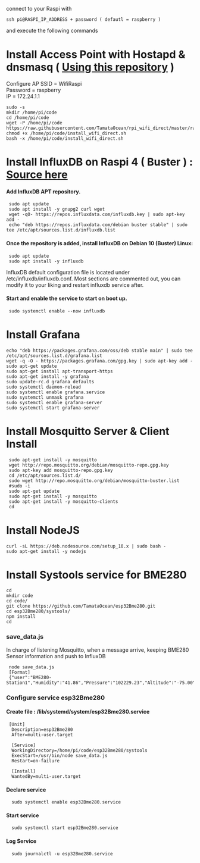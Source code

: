 
connect to your Raspi with  
>
    ssh pi@RASPI_IP_ADDRESS + password ( defautl = raspberry )  
and execute the following commands  

# Install Access Point with Hostapd & dnsmasq ( [Using this repository](https://github.com/TamataOcean/rpi_wifi_direct.git) )
Configure AP SSID = WifiRaspi  
Password = raspberry  
IP = 172.24.1.1  

>
    sudo -s
    mkdir /home/pi/code
    cd /home/pi/code
    wget -P /home/pi/code https://raw.githubusercontent.com/TamataOcean/rpi_wifi_direct/master/raspberry_pi4/install_wifi_direct.sh
    chmod +x /home/pi/code/install_wifi_direct.sh
    bash -x /home/pi/code/install_wifi_direct.sh

# Install InfluxDB on Raspi 4 ( Buster ) : [Source here](https://computingforgeeks.com/install-influxdb-on-debian-10-buster-linux/)
#### Add InfluxDB APT repository.
     sudo apt update
     sudo apt install -y gnupg2 curl wget
     wget -qO- https://repos.influxdata.com/influxdb.key | sudo apt-key add -
     echo "deb https://repos.influxdata.com/debian buster stable" | sudo tee /etc/apt/sources.list.d/influxdb.list

#### Once the repository is added, install InfluxDB on Debian 10 (Buster) Linux:
     sudo apt update
     sudo apt install -y influxdb

InfluxDB default configuration file is located under /etc/influxdb/influxdb.conf. Most sections are commented out, you can modify it to your liking and restart influxdb service after.

#### Start and enable the service to start on boot up.

     sudo systemctl enable --now influxdb

# Install Grafana
>
    echo "deb https://packages.grafana.com/oss/deb stable main" | sudo tee /etc/apt/sources.list.d/grafana.list
    wget -q -O - https://packages.grafana.com/gpg.key | sudo apt-key add -
    sudo apt-get update
    sudo apt-get install apt-transport-https
    sudo apt-get install -y grafana
    sudo update-rc.d grafana defaults
    sudo systemctl daemon-reload
    sudo systemctl enable grafana.service
    sudo systemctl unmask grafana
    sudo systemctl enable grafana-server
    sudo systemctl start grafana-server

# Install Mosquitto Server & Client Install

>     
     sudo apt-get install -y mosquitto
     wget http://repo.mosquitto.org/debian/mosquitto-repo.gpg.key
     sudo apt-key add mosquitto-repo.gpg.key
     cd /etc/apt/sources.list.d/
     sudo wget http://repo.mosquitto.org/debian/mosquitto-buster.list
     #sudo -i 
     sudo apt-get update 
     sudo apt-get install -y mosquitto
     sudo apt-get install -y mosquitto-clients
     cd

# Install NodeJS
    curl -sL https://deb.nodesource.com/setup_10.x | sudo bash -
    sudo apt-get install -y nodejs

# Install Systools service for BME280
    cd
    mkdir code
    cd code/
    git clone https://github.com/TamataOcean/esp32Bme280.git
    cd esp32Bme280/systools/
    npm install
    cd

### save_data.js
In charge of listening Mosquitto, when a message arrive, keeping BME280 Sensor information and push to InfluxDB 
     
     node save_data.js
     [Format]
     {"user":"BME280-Station1","Humidity":"41.86","Pressure":"102229.23","Altitude":"-75.00","Temperature":"26.84"}

### Configure service esp32Bme280
#### Create file : /lib/systemd/system/esp32Bme280.service 

     [Unit]
      Description=esp32Bme280
      After=multi-user.target

      [Service]
      WorkingDirectory=/home/pi/code/esp32Bme280/systools
      ExecStart=/usr/bin/node save_data.js
      Restart=on-failure

      [Install]
      WantedBy=multi-user.target

#### Declare service  
      sudo systemctl enable esp32Bme280.service  

#### Start service  
      sudo systemctl start esp32Bme280.service  

#### Log Service
      sudo journalctl -u esp32Bme280.service 
